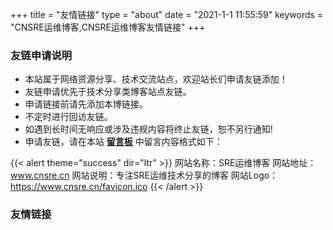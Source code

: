 +++
title = "友情链接"
type = "about"
date = "2021-1-1 11:55:59"
keywords = "CNSRE运维博客,CNSRE运维博客友情链接"
+++
### 友链申请说明
- 本站属于网络资源分享、技术交流站点，欢迎站长们申请友链添加！
- 友链申请优先于技术分享类博客站点友链。
- 申请链接前请先添加本博链接。
- 不定时进行回访友链。
- 如遇到长时间无响应或涉及违规内容将终止友链，恕不另行通知!
- 申请友链，请在本站 **[留言板](https://www.cnsre.cn/comment/)** 中留言内容格式如下：

{{< alert theme="success" dir="ltr" >}} 
网站名称：SRE运维博客
网站地址：www.cnsre.cn
网站说明：专注SRE运维技术分享的博客
网站Logo：https://www.cnsre.cn/favicon.ico
{{< /alert >}}
<br />

### 友情链接

<style>
  /* 使用 .friend-links-container 作为父容器来限定样式 */
  .friend-links-container {
    display: flex;
    flex-wrap: wrap;
    justify-content: space-around;
    max-width: 960px;
    margin: auto;
    padding: 20px;
    font-family: 'Abel', Arial, Verdana, sans-serif;
  }

  .friend-links-container .card {
    width: calc(50% - 20px);
    height: 150px;
    box-shadow: 0 8px 16px -8px rgba(0,0,0,0.4);
    border-radius: 6px;
    overflow: hidden;
    position: relative;
    margin: 10px;
    transition: all 0.3s ease-in-out;
  }

  .friend-links-container .card:hover {
    transform: translateY(-10px);
  }

  .friend-links-container .additional {
    position: absolute;
    width: 150px;
    height: 100%;
    transition: width 0.4s, background 0.4s;
    overflow: hidden;
    z-index: 2;
  }

  .friend-links-container .card:hover .additional {
    width: 100%;
  }

  .friend-links-container .user-card {
    width: 100%;
    height: 100%;
    display: flex;
    flex-direction: column;
    align-items: center;
    justify-content: center;
  }

  .friend-links-container .user-card img {
    width: 80px;
    height: 80px;
    border-radius: 50%;
    margin-bottom: 10px;
    border: 3px solid white;
  }

  .friend-links-container .general {
    width: 300px;
    height: 100%;
    position: absolute;
    right: 0;
    padding: 20px;
    display: flex;
    flex-direction: column;
    justify-content: center;
    text-align: center;
  }
</style>

<div class="friend-links-container" id="card-container">
  <!-- 卡片内容将通过 JavaScript 动态插入 -->
</div>

<script>
  const cardsData = [
    {
      url: "https://www.iots.vip/",
      logo: "https://files.catbox.moe/ois151.png",
      title: "Alliot’s blog",
      description: "",
      points: ""
    },
    {
      url: "https://srebro.cn/",
      logo: "https://cn-north-1-image.s3.cn-north-1.amazonaws.com.cn/cnsre/cnsre/20240312bfb64c122f053f82b980fbc854b4d1fd.jpg",
      title: "运维小弟",
      description: "",
      points: ""
    },
    {
      url: "https://www.xiaoz.me/",
      logo: "https://cn-north-1-image.s3.cn-north-1.amazonaws.com.cn/cnsre/cnsre/202403121affd94458ab5aad8b2efc7767171c75.jpg",
      title: "小z博客",
      description: "",
      points: ""
    },
    {
      url: "https://www.yangxingzhen.com/",
      logo: "https://www.yangxingzhen.com/images/site_logo.jpg",
      title: "小柒博客",
      description: "",
      points: ""
    },
    {
      url: "https://www.asfor.cn/",
      logo: "https://www.asfor.cn/usr/uploads/2020/01/1371049170.jpg",
      title: "九思学舍",
      description: "",
      points: ""
    },
    {
      url: "https://www.wuquejs.cn/",
      logo: "https://image.wuquejs.cn/logo.jpg",
      title: "无缺博客",
      description: "",
      points: ""
    },
    {
      url: "https://www.k8stech.net/",
      logo: "https://images.k8stech.net/avatar.jpg",
      title: "kubernetes技术栈",
      description: "",
      points: ""
    },
    {
      url: "https://www.devopstory.cn/",
      logo: "https://www.devopstory.cn/wp-content/uploads/2021/11/30971637511228_.pic_.jpg",
      title: "运维开发故事",
      description: "",
      points: ""
    },
    {
      url: "https://www.kubesre.com",
      logo: "https://img.kubesre.com/logo.png",
      title: "云原生运维圈",
      description: "",
      points: ""
    },
    {
      url: "https://unixsre.com/",
      logo: "https://images.k8stech.net/avatar.jpg",
      title: "UNIXSRE",
      description: "",
      points: ""
    },
    {
      url: "https://renwole.com/",
      logo: "https://renwole.com/wp-content/uploads/2022/10/folder.gif",
      title: "任我乐",
      description: "Linux OS Mirror Repository",
      points: ""
    },
    {
      url: "https://blog.jiangliuhong.top",
      logo: "https://blog.jiangliuhong.top/img/my.png",
      title: "JaromeJiang",
      description: "",
      points: ""
    }
    // 可以根据需要添加更多卡片数据
  ];

  function getRandomLightColor() {
    // 生成 RGB 值在 180-255 范围内的颜色
    const r = Math.floor(Math.random() * 76 + 180); // 180 - 255
    const g = Math.floor(Math.random() * 76 + 180);
    const b = Math.floor(Math.random() * 76 + 180);
    return `rgb(${r}, ${g}, ${b})`;
  }

  function generateCards(cards) {
    const container = document.getElementById('card-container');
    cards.forEach((card, index) => {
      const cardElement = document.createElement('div');
      const cardClassName = `card-${index}`;
      cardElement.classList.add('card', cardClassName);
      
      // 生成浅色的随机颜色
      const cardColor1 = getRandomLightColor();
      const cardColor2 = getRandomLightColor();
      const additionalColor1 = getRandomLightColor();
      const additionalColor2 = getRandomLightColor();
      const hoverAdditionalColor1 = getRandomLightColor();
      const hoverAdditionalColor2 = getRandomLightColor();
      
      // 为卡片设置背景颜色
      cardElement.style.background = `linear-gradient(${cardColor1}, ${cardColor2})`;
      
      // 创建样式元素，设置 .additional 的背景颜色和悬停效果
      const style = document.createElement('style');
      style.textContent = `
        .${cardClassName} .additional {
          background: linear-gradient(${additionalColor1}, ${additionalColor2});
        }
        .${cardClassName}:hover .additional {
          background: linear-gradient(${hoverAdditionalColor1}, ${hoverAdditionalColor2});
        }
      `;
      document.head.appendChild(style);

      cardElement.innerHTML = `
        <div class="additional">
          <div class="user-card">
            <a href="${card.url}" target="_blank">
              <img src="${card.logo}" alt="${card.title}">
            </a>
            <div class="points center">${card.points}</div>
          </div>
        </div>
        <div class="general">
          <h4>${card.title}</h4>
          <p>${card.description}</p>
        </div>
      `;
      
      container.appendChild(cardElement);
    });
  }

  generateCards(cardsData);
</script>
